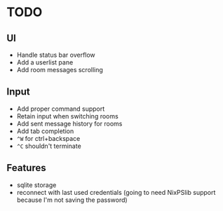 # TODO
## UI
 - Handle status bar overflow  
 - Add a userlist pane
 - Add room messages scrolling

## Input
 - Add proper command support
 - Retain input when switching rooms
 - Add sent message history for rooms
 - Add tab completion
 - `^W` for ctrl+backspace
 - `^C` shouldn't terminate

## Features
 - sqlite storage
 - reconnect with last used credentials (going to need NixPSlib support because I'm not saving the password)